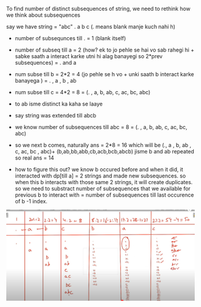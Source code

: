 To find number of distinct subsequences of string, we need to rethink how we think about subsequences

say we have string = "abc"
. a b c (. means blank manje kuch nahi h)

- number of subsequnces till . = 1 (blank itself)
- number of subseq till a = 2 (how? ek to jo pehle se hai vo sab rahegi hi + sabke saath a interact karke utni hi alag banayegi so 2\*prev subsequences) = . and a
- num subse till b = 2\*2 = 4 (jo pehle se h vo + unki saath b interact karke banayega ) = . , a , b , ab
- num subse till c = 4\*2 = 8 = (. , a, b, ab, c, ac, bc, abc)

- to ab isme distinct ka kaha se laaye

- say string was extended till abcb
- we know number of subsequences till abc = 8 = (. , a, b, ab, c, ac, bc, abc)

- so we next b comes, naturally ans = 2\*8 = 16
  which will be (., a , b, ab , c, ac, bc , abc)+ (b,ab,bb,abb,cb,acb,bcb,abcb) jisme b and ab repeated so real ans = 14

- how to figure this out? we know b occured before and when it did, it interacted with dp[till a] = 2 strings and made new subsequences. so when this b interacts with those same 2 strings, it will create duplicates. so we need to substract number of subsequences that we available for previous b to interact with = number of subsequences till last occurence of b -1 index.

![alt text](image-3.png)
